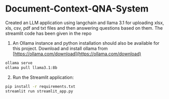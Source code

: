 # Document-Context-QNA-System
Created an LLM application using langchain and llama 3.1 for uploading xlsx, xls, csv, pdf and txt files and then answering questions based on them.
The streamlit code has been given in the repo

1. An Ollama instance and python installation should also be available for this project. Download and install ollama from [https://ollama.com/download](https://ollama.com/download) 
```sh
ollama serve
ollama pull llama3.1:8b
```
2. Run the Streamlit application:
```sh
pip install -r requirements.txt
streamlit run streamlit_app.py
```
